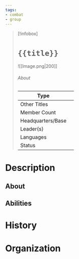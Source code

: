 ```yaml
---
tags:
- combat
- group
---
```

> [!infobox]
> # `{{title}}`
> ![[Image.png|200]]
> ###### About
> | Type |  |
> | ---- | ---- |
> | Other Titles |  |
> | Member Count |   |
> | Headquarters/Base | |
> | Leader(s) |  |
> | Languages |  |
> | Status |  |

# Description

## About



## Abilities



# History



# Organization

